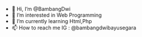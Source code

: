 - 👋 Hi, I’m @BambangDwi
- 👀 I’m interested in Web Programming
- 🌱 I’m currently learning Html,Php
- 📫 How to reach me IG : @bambangdwibayusegara

<!---
BambangDwi/BambangDwi is a ✨ special ✨ repository because its `README.md` (this file) appears on your GitHub profile.
You can click the Preview link to take a look at your changes.
--->
